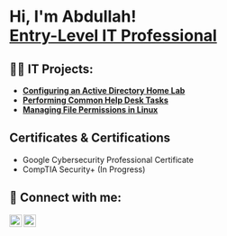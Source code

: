 <h1>Hi, I'm Abdullah! <br/><a href="https://github.com/Ab-Shakoor">Entry-Level IT Professional</a>
<h2>👨‍💻 IT Projects:</h2>

- <b>[Configuring an Active Directory Home Lab](https://github.com/Ab-Shakoor/Active-Directory-Lab)</b>
- <b>[Performing Common Help Desk Tasks](https://github.com/Ab-Shakoor/ad-helpdesk-tasks)</b>
- <b>[Managing File Permissions in Linux](https://github.com/Ab-Shakoor/Manage-File-Permissions-Linux)</b>

<h2>Certificates & Certifications</h2>

- Google Cybersecurity Professional Certificate
- CompTIA Security+ (In Progress)

<h2> 🤳 Connect with me:</h2>

[<img align="left" alt="AbdullahShakoor | LinkedIn" width="22px" src="https://cdn.jsdelivr.net/npm/simple-icons@v3/icons/linkedin.svg" />][linkedin]
[<img align="left" alt="AbdullahShakoor | Instagram" width="22px" src="https://cdn.jsdelivr.net/npm/simple-icons@v3/icons/instagram.svg" />][instagram]

[instagram]: https://www.instagram.com/
[linkedin]: https://linkedin.com/in/

<!--
**joshmadakor1/joshmadakor1** is a ✨ _special_ ✨ repository because its `README.md` (this file) appears on your GitHub profile.

Here are some ideas to get you started:

- 🔭 I’m currently working on ...
- 🌱 I’m currently learning ...
- 👯 I’m looking to collaborate on ...
- 🤔 I’m looking for help with ...
- 💬 Ask me about ...
- 📫 How to reach me: ...
- 😄 Pronouns: ...
- ⚡ Fun fact: ...
-->
